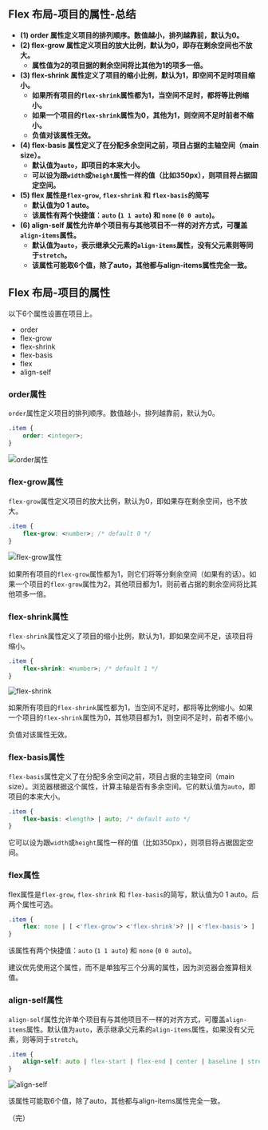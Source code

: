 ## Flex 布局-项目的属性-总结

- **(1) order 属性定义项目的排列顺序。数值越小，排列越靠前，默认为0。**
- **(2) flex-grow 属性定义项目的放大比例，默认为0，即存在剩余空间也不放大。**
  - **属性值为2的项目据的剩余空间将比其他为1的项多一倍。**
- **(3) flex-shrink 属性定义了项目的缩小比例，默认为1，即空间不足时项目缩小。**
  - **如果所有项目的`flex-shrink`属性都为1，当空间不足时，都将等比例缩小。**
  - **如果一个项目的`flex-shrink`属性为0，其他为1，则空间不足时前者不缩小。**
  - **负值对该属性无效。**
- **(4) flex-basis 属性定义了在分配多余空间之前，项目占据的主轴空间（main size）。**
  - **默认值为`auto`，即项目的本来大小。**
  - **可以设为跟`width`或`height`属性一样的值（比如350px），则项目将占据固定空间。**
- **(5) flex 属性是`flex-grow`, `flex-shrink` 和 `flex-basis`的简写**
  - **默认值为0 1 auto。**
  - **该属性有两个快捷值：`auto` (`1 1 auto`) 和 `none` (`0 0 auto`)。**
- **(6) align-self 属性允许单个项目有与其他项目不一样的对齐方式，可覆盖`align-items`属性。**
  - **默认值为`auto`，表示继承父元素的`align-items`属性，没有父元素则等同于`stretch`。**
  - **该属性可能取6个值，除了auto，其他都与align-items属性完全一致。**

## Flex 布局-项目的属性

以下6个属性设置在项目上。

- order
- flex-grow
- flex-shrink
- flex-basis
- flex
- align-self

### order属性

`order`属性定义项目的排列顺序。数值越小，排列越靠前，默认为0。

```css
.item {
    order: <integer>;
}
```

![order属性](https://www.ruanyifeng.com/blogimg/asset/2015/bg2015071013.png)

### flex-grow属性

`flex-grow`属性定义项目的放大比例，默认为0，即如果存在剩余空间，也不放大。

```css
.item {
    flex-grow: <number>; /* default 0 */
}
```

![flex-grow属性](https://www.ruanyifeng.com/blogimg/asset/2015/bg2015071014.png)

如果所有项目的`flex-grow`属性都为1，则它们将等分剩余空间（如果有的话）。如果一个项目的`flex-grow`属性为2，其他项目都为1，则前者占据的剩余空间将比其他项多一倍。

### flex-shrink属性

`flex-shrink`属性定义了项目的缩小比例，默认为1，即如果空间不足，该项目将缩小。

```css
.item {
    flex-shrink: <number>; /* default 1 */
}
```

![flex-shrink](https://www.ruanyifeng.com/blogimg/asset/2015/bg2015071015.jpg)

如果所有项目的`flex-shrink`属性都为1，当空间不足时，都将等比例缩小。如果一个项目的`flex-shrink`属性为0，其他项目都为1，则空间不足时，前者不缩小。

负值对该属性无效。

### flex-basis属性

`flex-basis`属性定义了在分配多余空间之前，项目占据的主轴空间（main size）。浏览器根据这个属性，计算主轴是否有多余空间。它的默认值为`auto`，即项目的本来大小。

```css
.item {
    flex-basis: <length> | auto; /* default auto */
}
```

它可以设为跟`width`或`height`属性一样的值（比如350px），则项目将占据固定空间。

### flex属性

flex属性是`flex-grow`, `flex-shrink` 和 `flex-basis`的简写，默认值为0 1 auto。后两个属性可选。

```css
.item {
    flex: none | [ <'flex-grow'> <'flex-shrink'>? || <'flex-basis'> ]
}
```

该属性有两个快捷值：`auto` (`1 1 auto`) 和 `none` (`0 0 auto`)。

建议优先使用这个属性，而不是单独写三个分离的属性，因为浏览器会推算相关值。

### align-self属性

`align-self`属性允许单个项目有与其他项目不一样的对齐方式，可覆盖`align-items`属性。默认值为`auto`，表示继承父元素的`align-items`属性，如果没有父元素，则等同于`stretch`。

```css
.item {
    align-self: auto | flex-start | flex-end | center | baseline | stretch;
}
```

![align-self](https://www.ruanyifeng.com/blogimg/asset/2015/bg2015071016.png)

该属性可能取6个值，除了auto，其他都与align-items属性完全一致。

（完）
